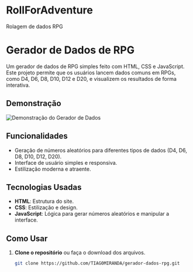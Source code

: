# RollForAdventure
 Rolagem de dados RPG

# Gerador de Dados de RPG

Um gerador de dados de RPG simples feito com HTML, CSS e JavaScript. Este projeto permite que os usuários lancem dados comuns em RPGs, como D4, D6, D8, D10, D12 e D20, e visualizem os resultados de forma interativa.

## Demonstração

![Demonstração do Gerador de Dados](../RollForAdventure/img/DemonstraçãodoGeradordeDados.png) 

## Funcionalidades

- Geração de números aleatórios para diferentes tipos de dados (D4, D6, D8, D10, D12, D20).
- Interface de usuário simples e responsiva.
- Estilização moderna e atraente.

## Tecnologias Usadas

- **HTML**: Estrutura do site.
- **CSS**: Estilização e design.
- **JavaScript**: Lógica para gerar números aleatórios e manipular a interface.

## Como Usar

1. **Clone o repositório** ou faça o download dos arquivos.
   ```bash
   git clone https://github.com/TIAG0MIRANDA/gerador-dados-rpg.git
